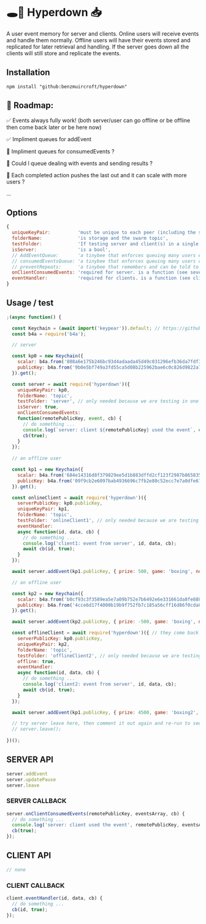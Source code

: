 # 🕳🥊 Hyperdown 📥
A user event memory for server and clients. Online users will receive events and handle them normally. Offline users will have their events stored and replicated for later retrieval and handling. If the server goes down all the clients will still store and replicate the events.

## Installation
```
npm install "github:benzmuircroft/hyperdown"
```

## 🎯 Roadmap:

✅ Events always fully work! (both server/user can go offline or be offline then come back later or be here now)

✅ Impliment queues for addEvent

🔳 Impliment queues for consumedEvents ?

🔳 Could I queue dealing with events and sending results ?

🔳 Each completed action pushes the last out and it can scale with more users ?

...

## Options
```js
{
  uniqueKeyPair:          'must be unique to each peer (including the server peer) and be able to reproduce socket.remotePublicKey',
  folderName:             'is storage and the swarm topic',
  testFolder:             'If testing server and client(s) in a single script this will move the storage to an inner folder of folderName',
  isServer:               'is a bool',
  // AddEventQueue:       'a tinybee that enforces queuing many users events and has memory so it can resume the queue ...'
  // consumedEventsQueue: 'a tinybee that enforces queuing many users consumedEvents and has memory so it can resume the queue ...'
  // preventRepeats:      'a tinybee that remembers and can be told to forget'
  onClientConsumedEvents: 'required for server. is a function (see sever example)',
  eventHandler:           'required for clients. is a function (see client example)'
}
```

## Usage / test
```js
;(async function() {

  const Keychain = (await import('keypear')).default; // https://github.com/holepunchto/keypear
  const b4a = require('b4a');

  // server

  const kp0 = new Keychain({
    scalar: b4a.from('808a6e175b246bc93d4adaada45d49c031296efb36da7fdf3c5128d3eb46fd5e', 'hex'),
    publicKey: b4a.from('9b0e5bf749a3fd55ca5d08b225962bae6c0c826d9822a79e36b1871b50da82fe', 'hex')
  }).get();

  const server = await require('hyperdown')({
    uniqueKeyPair: kp0,
    folderName: 'topic',
    testFolder: 'server', // only needed because we are testing in one script
    isServer: true,
    onClientConsumedEvents:
    function(remotePublicKey, event, cb) {
      // do something ...
      console.log(`server: client ${remotePublicKey} used the event`, event);
      cb(true);
    }
  });
  
  // an offline user

  const kp1 = new Keychain({
    scalar: b4a.from('684e14316d8f379829ee5d1b883dffd2cf123f2987b8658353ae740ed8758565', 'hex'),
    publicKey: b4a.from('09f9cb2e6097bab4936696c7fb2e80c52ecc7e7a0dfe67274d93198e785c1558', 'hex')
  }).get();

  const onlineClient = await require('hyperdown')({
    serverPublicKey: kp0.publicKey,
    uniqueKeyPair: kp1,
    folderName: 'topic',
    testFolder: 'onlineClient1', // only needed because we are testing in one script
    eventHandler:
    async function(id, data, cb) {
      // do something ...
      console.log('client1: event from server', id, data, cb);
      await cb(id, true);
    }
  });

  await server.addEvent(kp1.publicKey, { prize: 500, game: 'boxing', note: 'user1 is online' }); // give a online client an event

  // an offline user

  const kp2 = new Keychain({
    scalar: b4a.from('b0cf93c3f3589ea5e7a09b752e7b6492e6e331661da8fe88854d692aec59114f', 'hex'),
    publicKey: b4a.from('4cce6d17f4000b19b9f752fb7c185a56cff16d86f0cda8673e5ab6baed9e7171', 'hex')
  }).get();

  await server.addEvent(kp2.publicKey, { prize: -500, game: 'boxing', note: 'user2 is offline' }); // give a offline client an event

  const offlineClient = await require('hyperdown')({ // they come back later ...
    serverPublicKey: kp0.publicKey,
    uniqueKeyPair: kp2,
    folderName: 'topic',
    testFolder: 'offlineClient2', // only needed because we are testing in one script
    offline: true,
    eventHandler:
    async function(id, data, cb) {
      // do something ...
      console.log('client2: event from server', id, data, cb);
      await cb(id, true);
    }
  });

  await server.addEvent(kp1.publicKey, { prize: 4500, game: 'boxing2', note: 'user1 is still online' }); // give a online client an event

  // try server leave here, then comment it out again and re-run to see the server recover events that were previously consumed by the clients
  // server.leave();
  
})();
```

## SERVER API

```js
server.addEvent
server.updatePause
server.leave
```
### SERVER CALLBACK

```js
server.onClientConsumedEvents(remotePublicKey, eventsArray, cb) {
  // do something ...
  console.log('server: client used the event', remotePublicKey, eventsArray);
  cb(true);
});
```

## CLIENT API

```js
// none
```

### CLIENT CALLBACK

```js
client.eventHandler(id, data, cb) {
  // do something ...
  cb(id, true);
});
```
